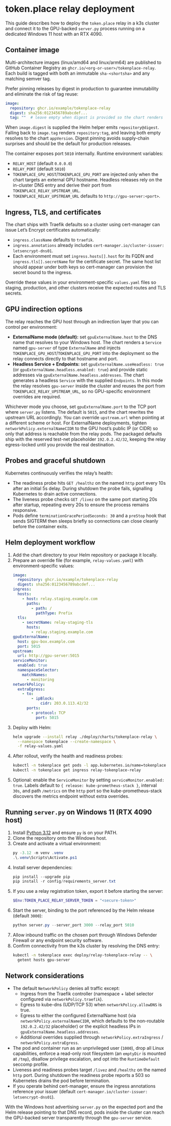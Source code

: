 # token.place relay deployment

This guide describes how to deploy the `token.place` relay in a k3s cluster and connect it to the
GPU-backed `server.py` process running on a dedicated Windows 11 host with an RTX 4090.

## Container image

Multi-architecture images (linux/amd64 and linux/arm64) are published to GitHub Container Registry
as `ghcr.io/<org-or-user>/tokenplace-relay`. Each build is tagged with both an immutable
`sha-<shortsha>` and any matching semver tag.

Prefer pinning releases by digest in production to guarantee immutability and eliminate the risk of
tag reuse:

```yaml
image:
  repository: ghcr.io/example/tokenplace-relay
  digest: sha256:0123456789abcdef...
  tag: ""  # leave empty when digest is provided so the chart renders `repo@digest`
```

When `image.digest` is supplied the Helm helper emits `repository@digest`. Falling back to
`image.tag` renders `repository:tag`, and leaving both empty resolves to the chart `appVersion`.
Digest pinning avoids supply-chain surprises and should be the default for production releases.

The container exposes port `5010` internally. Runtime environment variables:

- `RELAY_HOST` (default `0.0.0.0`)
- `RELAY_PORT` (default `5010`)
- `TOKENPLACE_GPU_HOST`/`TOKENPLACE_GPU_PORT` are injected only when the chart targets an external
  GPU hostname. Headless releases rely on the in-cluster DNS entry and derive their port from
  `TOKENPLACE_RELAY_UPSTREAM_URL`.
- `TOKENPLACE_RELAY_UPSTREAM_URL` defaults to `http://gpu-server:<port>`.

## Ingress, TLS, and certificates

The chart ships with Traefik defaults so a cluster using cert-manager can issue Let’s Encrypt
certificates automatically:

- `ingress.className` defaults to `traefik`.
- `ingress.annotations` already includes
  `cert-manager.io/cluster-issuer: letsencrypt-dns01`.
- Each environment must set `ingress.hosts[].host` for its FQDN and
  `ingress.tls[].secretName` for the certificate secret. The same host list should appear under both
  keys so cert-manager can provision the secret bound to the ingress.

Override these values in your environment-specific `values.yaml` files so staging, production, and
other clusters receive the expected routes and TLS secrets.

## GPU indirection options

The relay reaches the GPU host through an indirection layer that you can control per environment:

- **ExternalName mode (default):** set `gpuExternalName.host` to the DNS name that resolves to your
  Windows host. The chart renders a `Service` named `gpu-server` of type `ExternalName` and injects
  `TOKENPLACE_GPU_HOST`/`TOKENPLACE_GPU_PORT` into the deployment so the relay connects directly to
  that hostname and port.
- **Headless Service + Endpoints:** set `gpuExternalName.useHeadless: true` (or
  `gpuExternalName.headless.enabled: true`) and provide static addresses via
  `gpuExternalName.headless.addresses`. The chart generates a headless `Service` with the supplied
  `Endpoints`. In this mode the relay resolves `gpu-server` inside the cluster and reuses the port
  from `TOKENPLACE_RELAY_UPSTREAM_URL`, so no GPU-specific environment overrides are required.

Whichever mode you choose, set `gpuExternalName.port` to the TCP port where `server.py` listens. The
default is `5015`, and the chart rewrites the upstream URL accordingly. You can override `upstream.url`
when pointing at a different scheme or host. For ExternalName deployments, tighten
`networkPolicy.externalNameCIDR` to the GPU host’s public IP (or CIDR) so only that address is
reachable from the relay pods. The packaged defaults ship with the reserved test-net placeholder
`192.0.2.42/32`, keeping the relay egress-locked until you provide the real destination.

## Probes and graceful shutdown

Kubernetes continuously verifies the relay’s health:

- The readiness probe hits `GET /healthz` on the named `http` port every 10s after an initial 5s
  delay. During shutdown the probe fails, signalling Kubernetes to drain active connections.
- The liveness probe checks `GET /livez` on the same port starting 20s after startup, repeating every
  20s to ensure the process remains responsive.
- Pods define `terminationGracePeriodSeconds: 30` and a `preStop` hook that sends SIGTERM then sleeps
  briefly so connections can close cleanly before the container exits.

## Helm deployment workflow

1. Add the chart directory to your Helm repository or package it locally.
2. Prepare an override file (for example, `relay-values.yaml`) with environment-specific values:
   ```yaml
   image:
     repository: ghcr.io/example/tokenplace-relay
     digest: sha256:0123456789abcdef...
   ingress:
     hosts:
       - host: relay.staging.example.com
         paths:
           - path: /
             pathType: Prefix
     tls:
       - secretName: relay-staging-tls
         hosts:
           - relay.staging.example.com
   gpuExternalName:
     host: gpu-box.example.com
     port: 5015
   upstream:
     url: http://gpu-server:5015
   serviceMonitor:
     enabled: true
     namespaceSelector:
       matchNames:
         - monitoring
   networkPolicy:
     extraEgress:
       - to:
           - ipBlock:
               cidr: 203.0.113.42/32
         ports:
           - protocol: TCP
             port: 5015
   ```
3. Deploy with Helm:
   ```bash
   helm upgrade --install relay ./deploy/charts/tokenplace-relay \
     --namespace tokenplace --create-namespace \
     -f relay-values.yaml
   ```
4. After rollout, verify the health and readiness probes:
   ```bash
   kubectl -n tokenplace get pods -l app.kubernetes.io/name=tokenplace-relay
   kubectl -n tokenplace get ingress relay-tokenplace-relay
   ```
5. Optional: enable the `ServiceMonitor` by setting `serviceMonitor.enabled: true`. Labels default to
   `{ release: kube-prometheus-stack }`, interval `30s`, and path `/metrics` on the `http` port so the
   kube-prometheus-stack discovers the metrics endpoint without extra overrides.

## Running `server.py` on Windows 11 (RTX 4090 host)

1. Install [Python 3.12](https://www.python.org/downloads/windows/) and ensure `py` is on your PATH.
2. Clone the repository onto the Windows host.
3. Create and activate a virtual environment:
   ```powershell
   py -3.12 -m venv .venv
   .\.venv\Scripts\Activate.ps1
   ```
4. Install server dependencies:
   ```powershell
   pip install --upgrade pip
   pip install -r config/requirements_server.txt
   ```
5. If you use a relay registration token, export it before starting the server:
   ```powershell
   $Env:TOKEN_PLACE_RELAY_SERVER_TOKEN = "<secure-token>"
   ```
6. Start the server, binding to the port referenced by the Helm release (default `3000`):
   ```powershell
   python server.py --server_port 3000 --relay_port 5010
   ```
7. Allow inbound traffic on the chosen port through Windows Defender Firewall or any endpoint
   security software.
8. Confirm connectivity from the k3s cluster by resolving the DNS entry:
   ```bash
   kubectl -n tokenplace exec deploy/relay-tokenplace-relay -- \
     getent hosts gpu-server
   ```

## Network considerations

- The default `NetworkPolicy` denies all traffic except:
  - Ingress from the Traefik controller (namespace + label selector configured via
    `networkPolicy.traefik`).
  - Egress to kube-dns (UDP/TCP 53) when `networkPolicy.allowDNS` is true.
  - Egress to either the configured ExternalName host (via `networkPolicy.externalNameCIDR`, which
    defaults to the non-routable `192.0.2.42/32` placeholder) or the
    explicit headless IPs in `gpuExternalName.headless.addresses`.
  - Additional overrides supplied through `networkPolicy.extraIngress` / `networkPolicy.extraEgress`.
- The pod and container run as an unprivileged user (`1000`), drop all Linux capabilities, enforce a
  read-only root filesystem (an `emptyDir` is mounted at `/tmp`), disallow privilege escalation, and
  opt into the `RuntimeDefault` seccomp profile.
- Liveness and readiness probes target `/livez` and `/healthz` on the named `http` port. During
  shutdown the readiness probe reports a 503 so Kubernetes drains the pod before termination.
- If you operate behind cert-manager, ensure the ingress annotations reference your issuer (default
  `cert-manager.io/cluster-issuer: letsencrypt-dns01`).

With the Windows host advertising `server.py` on the expected port and the Helm release pointing to
that DNS record, pods inside the cluster can reach the GPU-backed server transparently through the
`gpu-server` service.
